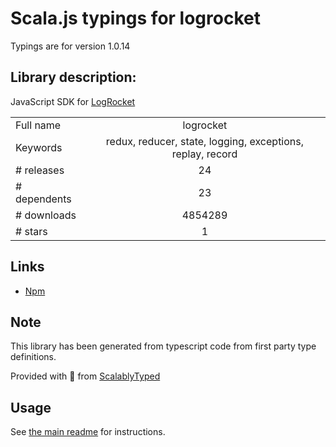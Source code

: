 
# Scala.js typings for logrocket

Typings are for version 1.0.14

## Library description:
JavaScript SDK for [LogRocket](https://logrocket.com/)

|                    |                 |
| ------------------ | :-------------: |
| Full name          | logrocket |
| Keywords           | redux, reducer, state, logging, exceptions, replay, record |
| # releases         | 24 |
| # dependents       | 23 |
| # downloads        | 4854289 |
| # stars            | 1 |

## Links
- [Npm](https://www.npmjs.com/package/logrocket)
    


## Note
This library has been generated from typescript code from first party type definitions.

Provided with :purple_heart: from [ScalablyTyped](https://github.com/oyvindberg/ScalablyTyped)

## Usage
See [the main readme](../../readme.md) for instructions.


